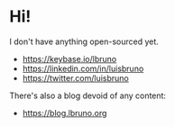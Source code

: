 # Hi!

I don't have anything open-sourced yet.

- https://keybase.io/lbruno
- https://linkedin.com/in/luisbruno
- https://twitter.com/luisbruno

There's also a blog devoid of any content:

- https://blog.lbruno.org

